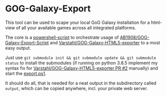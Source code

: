 # GOG-Galaxy-Export

This tool can be used to scape your local GoG Galaxy installation for a html-view of all your available games across all integrated platforms.

The core is a [powershell-script](./export.ps1) to orchestrate usage of [AB1908/GOG-Galaxy-Export-Script](https://github.com/AB1908/GOG-Galaxy-Export-Script) and [Varstahl/GOG-Galaxy-HTML5-exporter](https://github.com/Varstahl/GOG-Galaxy-HTML5-exporter) to a most easy output.

Just use `git submodule init && git submodule update && git submodule status` to install the submodules (if running on python 3.8.5 implement my syntax fix for [Varstahl/GOG-Galaxy-HTML5-exporter PR #2](https://github.com/Varstahl/GOG-Galaxy-HTML5-exporter/pull/2) manually) and start the [export.ps1](./export.ps1).

It should do all, that is needed for a neat output in the subdirectory called `output`, which can be copied anywhere, incl. your private web server.